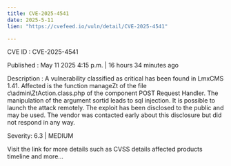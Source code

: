 ```yaml
---
title: CVE-2025-4541
date: 2025-5-11
lien: "https://cvefeed.io/vuln/detail/CVE-2025-4541"

---
```


CVE ID : CVE-2025-4541

Published :  May 11
2025
4:15 p.m. | 16 hours
34 minutes ago

Description : A vulnerability classified as critical has been found in LmxCMS 1.41. Affected is the function manageZt of the file c\admin\ZtAction.class.php of the component POST Request Handler. The manipulation of the argument sortid leads to sql injection. It is possible to launch the attack remotely. The exploit has been disclosed to the public and may be used. The vendor was contacted early about this disclosure but did not respond in any way.

Severity: 6.3 | MEDIUM

Visit the link for more details
such as CVSS details
affected products
timeline
and more...
